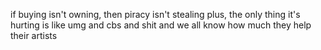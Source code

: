 if buying isn't owning, then piracy isn't stealing
plus, the only thing it's hurting is like umg and cbs and shit
and we all know how much they help their artists

